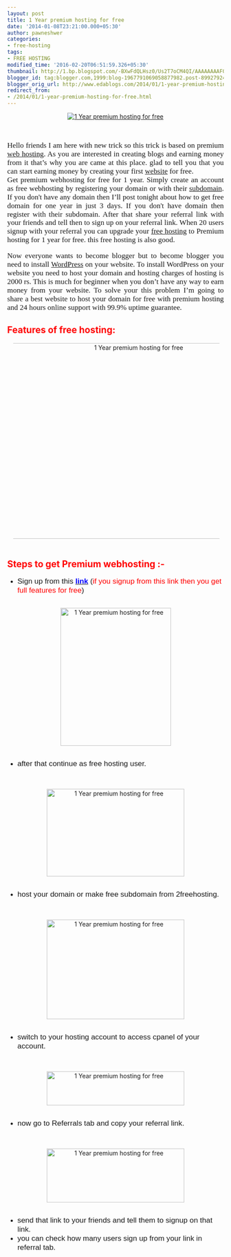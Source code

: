 ```yaml
---
layout: post
title: 1 Year premium hosting for free
date: '2014-01-08T23:21:00.000+05:30'
author: pawneshwer
categories:
- free-hosting
tags:
- FREE HOSTING
modified_time: '2016-02-20T06:51:59.326+05:30'
thumbnail: http://1.bp.blogspot.com/-BXwFdQLHsz0/Us2T7oCM4QI/AAAAAAAAF04/_DXMT4t9onA/s72-c/bigrock+free+webhosting.png
blogger_id: tag:blogger.com,1999:blog-1967791069058877982.post-8992792404863728538
blogger_orig_url: http://www.edablogs.com/2014/01/1-year-premium-hosting-for-free.html
redirect_from:
- /2014/01/1-year-premium-hosting-for-free.html
---
```


<div dir="ltr" style="text-align: left;" trbidi="on"><div class="MsoNormal" style="text-align: left;"><div class="separator" style="clear: both; text-align: center;"><a href="http://1.bp.blogspot.com/-BXwFdQLHsz0/Us2T7oCM4QI/AAAAAAAAF04/_DXMT4t9onA/s1600/bigrock+free+webhosting.png" imageanchor="1" style="margin-left: 1em; margin-right: 1em;"><img alt="1 Year premium hosting for free" border="0" src="http://1.bp.blogspot.com/-BXwFdQLHsz0/Us2T7oCM4QI/AAAAAAAAF04/_DXMT4t9onA/s1600/bigrock+free+webhosting.png" title="1 Year premium hosting for free" /></a></div><span style="font-family: Georgia, Times New Roman, serif;"><br /></span><span style="font-family: Georgia, Times New Roman, serif;"><br /></span><br /><div class="MsoNormal" style="text-align: justify;"><span style="font-family: &quot;Verdana&quot;,&quot;sans-serif&quot;; font-size: 13.0pt; line-height: 115%;">Hello friends I am here with new trick so this trick is based on premium <a class="zem_slink" href="http://en.wikipedia.org/wiki/Web_hosting_service" rel="wikipedia" target="_blank" title="Web hosting service">web hosting</a>. As you are interested in creating blogs and earning money from it that’s why you are came at this place. glad to tell you that you can start earning money by creating your first <a class="zem_slink" href="http://en.wikipedia.org/wiki/Website" rel="wikipedia" target="_blank" title="Website">website</a> for free.<o:p></o:p></span></div><div class="MsoNormal" style="text-align: justify;"><span style="font-family: &quot;Verdana&quot;,&quot;sans-serif&quot;; font-size: 13.0pt; line-height: 115%;">Get premium webhosting for free for 1 year. Simply create an account as free webhosting by registering your domain or with their <a class="zem_slink" href="http://en.wikipedia.org/wiki/Subdomain" rel="wikipedia" target="_blank" title="Subdomain">subdomain</a>. If you don't have any domain then I’ll post tonight about how to get free domain for one year in just 3 days. If you don't have domain then register with their subdomain. After that share your referral link with your friends and tell then to sign up on your referral link. When 20 users signup with your referral you can upgrade your <a class="zem_slink" href="http://en.wikipedia.org/wiki/Free_web_hosting_service" rel="wikipedia" target="_blank" title="Free web hosting service">free hosting</a> to Premium hosting for 1 year for free. this free hosting is also good.<o:p></o:p></span></div><div style="text-align: justify;"><br /></div><div class="MsoNormal" style="text-align: justify;"><span style="font-family: &quot;Verdana&quot;,&quot;sans-serif&quot;; font-size: 13.0pt; line-height: 115%;">Now everyone wants to become blogger but to become blogger you need to install <a class="zem_slink" href="http://wordpress.org/" rel="homepage" target="_blank" title="WordPress">WordPress</a> on your website. To install WordPress on your website you need to host your domain and hosting charges of hosting is 2000 rs. This is much for beginner when you don’t have any way to earn money from your website. To solve your this problem I’m going to share a best website to host your domain for free with premium hosting and 24 hours online support with 99.9% uptime guarantee.<o:p></o:p></span></div></div><div class="MsoNormal" style="text-align: left;"><h2 style="text-align: left;"><span style="color: red;">Features of free hosting:</span></h2></div><div class="MsoNormal" style="margin-left: .25in; mso-list: l1 level1 lfo2; text-indent: -.25in;"><div class="separator" style="clear: both; text-align: center;"><a href="http://1.bp.blogspot.com/-EJaOuqf2_-I/UtGqPrHaX4I/AAAAAAAAF2Y/MJIoCMawE3M/s1600/Untitled.jpg" imageanchor="1" style="margin-left: 1em; margin-right: 1em;"><img alt="1 Year premium hosting for free" border="0" src="http://1.bp.blogspot.com/-EJaOuqf2_-I/UtGqPrHaX4I/AAAAAAAAF2Y/MJIoCMawE3M/s1600/Untitled.jpg" height="454" title="1 Year premium hosting for free" width="640" /></a></div><br /><h2 style="text-align: left;"><span style="color: red;">Steps to get Premium webhosting :-</span></h2></div><ul style="text-align: left;"><li><span style="font-family: Verdana, sans-serif; font-size: 13pt;">Sign up from      this&nbsp;<a href="http://api.2freehosting.com/redir/4418834"><b><span style="color: blue;">link</span></b></a>&nbsp;(</span><span style="color: red; font-family: Verdana, sans-serif; font-size: 13pt;">if you      signup from this link then you get full features for free</span><span style="font-family: Verdana, sans-serif; font-size: 13pt;">)</span></li></ul><div style="text-align: left;"><span style="font-family: Georgia, 'Times New Roman', serif;"></span><span style="font-family: Georgia, 'Times New Roman', serif;"><br /></span></div><div class="separator" style="clear: both; text-align: center;"><a href="http://1.bp.blogspot.com/-i7Gd4CjK8n0/Us2T-UzkoFI/AAAAAAAAF1Y/hhqTZ7-P_k0/s1600/1.png" imageanchor="1" style="margin-left: 1em; margin-right: 1em;"><img alt="1 Year premium hosting for free" border="0" src="http://1.bp.blogspot.com/-i7Gd4CjK8n0/Us2T-UzkoFI/AAAAAAAAF1Y/hhqTZ7-P_k0/s1600/1.png" height="320" title="1 Year premium hosting for free" width="257" /></a></div><div class="separator" style="clear: both; text-align: center;"><br /></div><div class="MsoNormal" style="margin-left: 0.25in; text-align: left;"></div><ul style="text-align: left;"><li><span style="font-family: Verdana, sans-serif; font-size: 13pt;">after that continue as free hosting user.</span></li></ul><div style="text-align: left;"><br /></div><div style="text-align: left;"><br /></div><div class="separator" style="clear: both; text-align: center;"><a href="http://4.bp.blogspot.com/-9C_pSAeEY28/Us2T-UgC9kI/AAAAAAAAF1Q/V7XZE_E8GO8/s1600/2.png" imageanchor="1" style="margin-left: 1em; margin-right: 1em;"><img alt="1 Year premium hosting for free" border="0" src="http://4.bp.blogspot.com/-9C_pSAeEY28/Us2T-UgC9kI/AAAAAAAAF1Q/V7XZE_E8GO8/s1600/2.png" height="203" title="1 Year premium hosting for free" width="320" /></a></div><div class="separator" style="clear: both; text-align: center;"><br /></div><div class="MsoNormal" style="margin-left: 0.25in; text-align: left;"></div><ul style="text-align: left;"><li><span style="font-family: Verdana, sans-serif; font-size: 13pt;">host your domain or make free subdomain from 2freehosting.</span></li></ul><div style="text-align: left;"><br /></div><div style="text-align: left;"><br /></div><div class="separator" style="clear: both; text-align: center;"><a href="http://1.bp.blogspot.com/-NP_G50JC-cU/Us2T-nLQPTI/AAAAAAAAF1U/0KEfN8O-BkE/s1600/3.png" imageanchor="1" style="margin-left: 1em; margin-right: 1em;"><img alt="1 Year premium hosting for free" border="0" src="http://1.bp.blogspot.com/-NP_G50JC-cU/Us2T-nLQPTI/AAAAAAAAF1U/0KEfN8O-BkE/s1600/3.png" height="231" title="1 Year premium hosting for free" width="320" /></a></div><div class="separator" style="clear: both; text-align: center;"><br /></div><div class="MsoNormal" style="margin-left: 0.25in; text-align: left;"></div><ul style="text-align: left;"><li><span style="font-family: Verdana, sans-serif; font-size: 13pt;">switch to your hosting account to access cpanel of your account.</span></li></ul><div style="text-align: left;"><br /></div><div style="text-align: left;"><br /></div><div class="separator" style="clear: both; text-align: center;"><a href="http://4.bp.blogspot.com/-BkS8gGznYyA/Us2T_D0Bd-I/AAAAAAAAF1c/q3iVqUPt3vI/s1600/4.png" imageanchor="1" style="margin-left: 1em; margin-right: 1em;"><img alt="1 Year premium hosting for free" border="0" src="http://4.bp.blogspot.com/-BkS8gGznYyA/Us2T_D0Bd-I/AAAAAAAAF1c/q3iVqUPt3vI/s1600/4.png" height="79" title="1 Year premium hosting for free" width="320" /></a></div><div class="separator" style="clear: both; text-align: center;"><br /></div><div class="MsoNormal" style="margin-left: 0.25in; text-align: left;"></div><ul style="text-align: left;"><li><span style="font-family: Verdana, sans-serif; font-size: 13pt;">now go to Referrals tab and copy your referral link.</span></li></ul><div style="text-align: left;"><br /></div><div style="text-align: left;"><br /></div><div class="separator" style="clear: both; text-align: center;"><a href="http://3.bp.blogspot.com/-ZRNWNASGq4c/Us2U0yZKugI/AAAAAAAAF1s/f-VtBAscgmc/s1600/5.png" imageanchor="1" style="margin-left: 1em; margin-right: 1em;"><img alt="1 Year premium hosting for free" border="0" src="http://3.bp.blogspot.com/-ZRNWNASGq4c/Us2U0yZKugI/AAAAAAAAF1s/f-VtBAscgmc/s1600/5.png" height="125" title="1 Year premium hosting for free" width="320" /></a></div><div class="separator" style="clear: both; text-align: center;"><br /></div><div class="MsoNormal" style="margin-left: 0.25in; text-align: left;"></div><ul style="text-align: left;"><li><span style="font-family: Verdana, sans-serif; font-size: 13pt;">send that link to your friends and tell them to signup on that link.</span></li><li><span style="font-family: Verdana, sans-serif; font-size: 13pt;">you can check how many users sign up from your link in referral tab.</span></li></ul><div style="text-align: left;"><br /></div><div class="separator" style="clear: both; text-align: center;"></div></div>